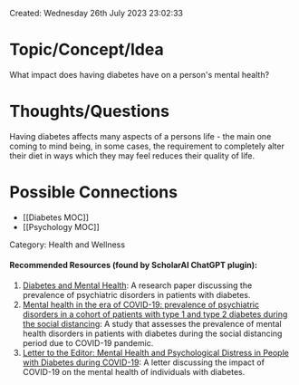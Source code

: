 ---
---

Created: Wednesday 26th July 2023 23:02:33

# Topic/Concept/Idea

What impact does having diabetes have on a person's mental health?

# Thoughts/Questions

Having diabetes affects many aspects of a persons life - the main one coming to mind being, in some cases, the requirement to completely alter their diet in ways which they may feel reduces their quality of life.

# Possible Connections

- [[Diabetes MOC]]
- [[Psychology MOC]]

Category: Health and Wellness

#### Recommended Resources (found by ScholarAI ChatGPT plugin):

1. [Diabetes and Mental Health](https://dx.doi.org/10.1016/j.jcjd.2017.10.031): A research paper discussing the prevalence of psychiatric disorders in patients with diabetes.
2. [Mental health in the era of COVID-19: prevalence of psychiatric disorders in a cohort of patients with type 1 and type 2 diabetes during the social distancing](https://dx.doi.org/10.1186/s13098-020-00584-6): A study that assesses the prevalence of mental health disorders in patients with diabetes during the social distancing period due to COVID-19 pandemic.
3. [Letter to the Editor: Mental Health and Psychological Distress in People with Diabetes during COVID-19](https://dx.doi.org/10.1016/j.metabol.2020.154248): A letter discussing the impact of COVID-19 on the mental health of individuals with diabetes.
